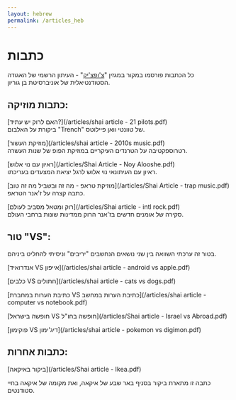 ```yaml
---
layout: hebrew
permalink: /articles_heb
---
```


# כתבות

כל הכתבות פורסמו במקור במגזין "[צ'ופצ'יק](https://he.wikipedia.org/wiki/%D7%A6%27%D7%95%D7%A4%D7%A6%27%D7%99%D7%A7_(%D7%A2%D7%99%D7%AA%D7%95%D7%9F))" - העיתון הרשמי של האגודה הסטודנטיאלית של אוניברסיטת בן גוריון.

## כתבות מוזיקה:

[האם לרוק יש עתיד?](/articles/shai article - 21 pilots.pdf)  
ביקורת על האלבום "Trench" של טוונטי וואן פיילוטס.

[מוזיקת העשור](/articles/shai article - 2010s music.pdf)  
רטרוספקטיבה על הטרנדים העיקריים במוזיקת הפופ של שנות העשרה.

[ראיון עם נוי אלוש](/articles/Shai Article - Noy Alooshe.pdf)  
ראיון עם העיתונאי נוי אלוש לרגל יציאת המצעדים בעריכתו.

[מוזיקת טראפ - מה זה ובשביל מה זה טוב](/articles/Shai Article - trap music.pdf)  
כתבה קצרה על ז'אנר הטראפ.

[רוק ומטאל מסביב לעולם](/articles/Shai article - intl rock.pdf)  
סקירה של אומנים חדשים בז'אנר הרוק ממדינות שונות ברחבי העולם.

## טור "VS":

בטור זה ערכתי השוואה בין שני נושאים הנחשבים "יריבים" וניסיתי להחליט ביניהם.

[אנדרואיד VS אייפון](/articles/shai article - android vs apple.pdf)

[כלבים VS חתולים](/articles/shai article - cats vs dogs.pdf)

[כתיבת הערות במחברת VS כתיבת הערות במחשב](/articles/shai article - computer vs notebook.pdf)

[חופשה בישראל VS חופשה בחו"ל](/articles/Shai article - Israel vs Abroad.pdf)

[פוקימון VS דיג'ימון](/articles/shai article - pokemon vs digimon.pdf)

## כתבות אחרות:

[ביקור באיקאה](/articles/Shai article - Ikea.pdf)

כתבה זו מתארת ביקור בסניף באר שבע של איקאה, ואת מקומה של איקאה בחיי סטודנטים.
